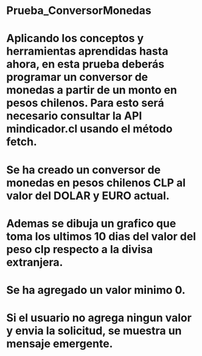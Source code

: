 # Prueba_ConversorMonedas
# Aplicando los conceptos y herramientas aprendidas hasta ahora, en esta prueba deberás programar un conversor de monedas a partir de un monto en pesos chilenos. Para esto será necesario consultar la API mindicador.cl usando el método fetch.
# Se ha creado un conversor de monedas en pesos chilenos CLP al valor del DOLAR y EURO actual.
# Ademas se dibuja un grafico que toma los ultimos 10 dias del valor del peso clp respecto a la divisa extranjera.
# Se ha agregado un valor minimo 0.
# Si el usuario no agrega ningun valor y envia la solicitud, se muestra un mensaje emergente.
